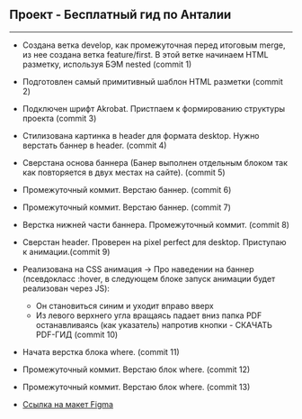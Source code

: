 ## Проект - Бесплатный гид по Анталии
---
* Создана ветка develop, как промежуточная перед итоговым merge, из нее создана ветка feature/first. В этой ветке начинаем HTML разметку, используя БЭМ nested (commit 1)
* Подготовлен самый примитивный шаблон HTML разметки (commit 2)
* Подключен шрифт Akrobat. Пристпаем к формированию структуры проекта (commit 3)
* Стилизована картинка в header для формата desktop. Нужно верстать баннер в header. (commit 4)
* Сверстана основа баннера (Банер выполнен отдельным блоком так как повторяется в двух местах на сайте). (commit 5)
* Промежуточный коммит. Верстаю баннер. (commit 6)
* Промежуточный коммит. Верстаю баннер. (commit 7)
* Верстка нижней части баннера. Промежуточный коммит. (commit 8)
* Сверстан header. Проверен на pixel perfect для desktop. Приступаю к анимации.(commit 9)
* Реализована на CSS анимация -> Про наведении на баннер (псевдокласс :hover, в следующем блоке запуск анимации будет реализован через JS):
  - Он становиться синим и уходит вправо вверх
  - Из левого верхнего угла вращаясь падает вниз папка PDF останавливаясь (как указатель) напротив кнопки - СКАЧАТЬ PDF-ГИД (commit 10)
* Начата верстка блока where. (commit 11)
* Промежуточный коммит. Верстаю блок where. (commit 12)
* Промежуточный коммит. Верстаю блок where. (commit 13)



* [Ссылка на макет Figma](https://www.figma.com/file/RumZAqukPt8Pc9O6R5qdCf/%D0%91%D0%95%D0%A1%D0%9F%D0%9B%D0%90%D0%A2%D0%9D%D0%AB%D0%99-PDF-%D0%93%D0%98%D0%94-%D0%9F%D0%9E-%D0%90%D0%9B%D0%90%D0%9D%D0%98%D0%98?type=design&node-id=0-1&mode=design&t=C6YXRd8g64cz8K7Q-0)